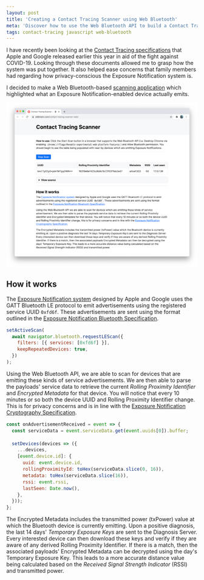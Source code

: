 ```yaml
---
layout: post
title: 'Creating a Contact Tracing Scanner using Web Bluetooth'
meta: 'Discover how to use the Web Bluetooth API to build a Contact Tracing Scanner web application.'
tags: contact-tracing javascript web-bluetooth
---
```


I have recently been looking at the [Contact Tracing specifications](https://covid19.apple.com/contacttracing) that Apple and Google released earlier this year in aid of the fight against COVID-19.
Looking through these documents allowed me to grasp how the system was put together.
It also helped ease concerns that family members had regarding how privacy-conscious the Exposure Notification system is.

<!--more-->

I decided to make a Web Bluetooth-based [scanning application](https://eddmann.com/contact-tracing-scanner-web/) which highlighted what an Exposure Notification-enabled device actually emits.

[![Contact Tracing Scanner using Web Bluetooth](/uploads/creating-a-contact-tracing-scanner-using-web-bluetooth/contact-tracing-scanner.png)](https://eddmann.com/contact-tracing-scanner-web/)

## How it works

The [Exposure Notification system](https://en.wikipedia.org/wiki/Exposure_Notification) designed by Apple and Google uses the GATT Bluetooth LE protocol to emit advertisements using the registered service UUID `0xfd6f`.
These advertisements are sent using the format outlined in the [Exposure Notification Bluetooth Specification](https://covid19-static.cdn-apple.com/applications/covid19/current/static/contact-tracing/pdf/ExposureNotification-BluetoothSpecificationv1.2.pdf).

```js
setActiveScan(
  await navigator.bluetooth.requestLEScan({
    filters: [{ services: [0xfd6f] }],
    keepRepeatedDevices: true,
  })
);
```

Using the Web Bluetooth API, we are able to scan for devices that are emitting these kinds of service advertisements.
We are then able to parse the payloads' service data to retrieve the current _Rolling Proximity Identifier_ and _Encrypted Metadata_ for that device.
You will notice that every 10 minutes or so both the device UUID and Rolling Proximity Identifier change.
This is for privacy concerns and is in line with the [Exposure Notification Cryptography Specification](https://covid19-static.cdn-apple.com/applications/covid19/current/static/contact-tracing/pdf/ExposureNotification-CryptographySpecificationv1.2.pdf).

```js
const onAdvertisementReceived = event => {
  const serviceData = event.serviceData.get(event.uuids[0]).buffer;

  setDevices(devices => ({
    ...devices,
    [event.device.id]: {
      uuid: event.device.id,
      rollingProximityId: toHex(serviceData.slice(0, 16)),
      metadata: toHex(serviceData.slice(16)),
      rssi: event.rssi,
      lastSeen: Date.now(),
    },
  }));
};
```

The Encrypted Metadata includes the transmitted power (txPower) value at which the Bluetooth device is currently emitting.
Upon a positive diagnosis, the last 14 days' _Temporary Exposure Keys_ are sent to the Diagnosis Server.
Every interested device can then download these keys and verify if they are aware of any derived Rolling Proximity Identifier.
If there is a match, then the associated payloads' Encrypted Metadata can be decrypted using the day's Temporary Exposure Key.
This leads to a more accurate distance value being calculated based on the _Received Signal Strength Indicator_ (RSSI) and transmitted power.
